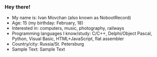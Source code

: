 ### Hey there!

* My name is: Ivan Movchan (also known as NobootRecord)
* Age: 15 (my birthday: February, 18)
* Interested in: computers, music, photography, railways
* Programming languages I know/study: C/C++, Delphi/Object Pascal, Python, Visual Basic, HTML+JavaScript, flat assembler
* Country/city: Russia/St. Petersburg
* Sample Text: Sample Text
